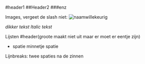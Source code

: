 #header1
##Header2
###enz

Images, vergeet de slash niet:
![naamwillekeurig](/beeld.jpg)

*dikker tekst*
_Italic tekst_


Lijsten
#header(groote maakt niet uit maar er moet er eentje zijn)
 - spatie minnetje spatie

 Lijnbreaks: twee spaties na de zinnen
